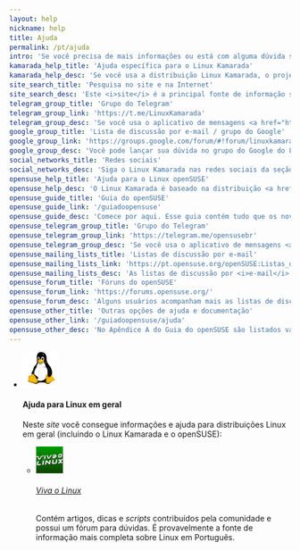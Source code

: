 ```yaml
---
layout: help
nickname: help
title: Ajuda
permalink: /pt/ajuda
intro: 'Se você precisa de mais informações ou está com alguma dúvida sobre Linux, experimente as opções listadas nesta página.'
kamarada_help_title: 'Ajuda específica para o Linux Kamarada'
kamarada_help_desc: 'Se você usa a distribuição Linux Kamarada, o projeto disponibiliza as seguintes opções de suporte:'
site_search_title: 'Pesquisa no site e na Internet'
site_search_desc: 'Este <i>site</i> é a principal fonte de informação sobre o Linux Kamarada. Use o campo <strong>Pesquisar</strong> na barra de navegação no topo. Você também pode fazer uma busca na Internet usando seu mecanismo de busca preferido.'
telegram_group_title: 'Grupo do Telegram'
telegram_group_link: 'https://t.me/LinuxKamarada'
telegram_group_desc: 'Se você usa o aplicativo de mensagens <a href="https://telegram.org/">Telegram</a>, entre no grupo <a href="https://t.me/LinuxKamarada">@LinuxKamarada</a>.'
google_group_title: 'Lista de discussão por e-mail / grupo do Google'
google_group_link: 'https://groups.google.com/forum/#!forum/linuxkamarada'
google_group_desc: 'Você pode lançar sua dúvida no grupo do Google do Linux Kamarada, que pode ser usado semelhante a uma lista de discussão por <i>e-mail</i> ou diretamente a partir do navegador.'
social_networks_title: 'Redes sociais'
social_networks_desc: 'Siga o Linux Kamarada nas redes sociais da seção <a href="#about"><strong>Sobre</strong></a> desta página. Você pode enviar mensagens ou deixar comentários, que serão respondidos pelo projeto ou mesmo por outros seguidores.'
opensuse_help_title: 'Ajuda para o Linux openSUSE'
opensuse_help_desc: 'O Linux Kamarada é baseado na distribuição <a href="http://opensuse.org">openSUSE</a>. Dúvidas enviadas para o Linux Kamarada também podem ser enviadas para o openSUSE (nesse caso, lembre-se de informar que usa uma distribuição baseada no openSUSE).'
opensuse_guide_title: 'Guia do openSUSE'
opensuse_guide_link: '/guiadoopensuse'
opensuse_guide_desc: 'Comece por aqui. Esse guia contém tudo que os novatos precisam saber para começar a usar o openSUSE. A tradução para o Português Brasileiro é feita pelo Linux Kamarada e está em andamento.'
opensuse_telegram_group_title: 'Grupo do Telegram'
opensuse_telegram_group_link: 'https://telegram.me/opensusebr'
opensuse_telegram_group_desc: 'Se você usa o aplicativo de mensagens <a href="https://telegram.org/">Telegram</a>, entre no grupo <a href="https://t.me/opensusebr">@opensusebr</a>, que é bastante ativo. Lá você pode lançar sua pergunta, que será respondida por usuários ávidos para ajudar.'
opensuse_mailing_lists_title: 'Listas de discussão por e-mail'
opensuse_mailing_lists_link: 'https://pt.opensuse.org/openSUSE:Listas_de_correio'
opensuse_mailing_lists_desc: 'As listas de discussão por <i>e-mail</i> do openSUSE também são bastante movimentadas. Os usuários fazem e respondem perguntas e é possível contatar os mantenedores do projeto.'
opensuse_forum_title: 'Fóruns do openSUSE'
opensuse_forum_link: 'https://forums.opensuse.org/'
opensuse_forum_desc: 'Alguns usuários acompanham mais as listas de discussão, outros preferem os fóruns, que são outra opção para obter suporte e trocar ideias.'
opensuse_other_title: 'Outras opções de ajuda e documentação'
opensuse_other_link: '/guiadoopensuse/ajuda'
opensuse_other_desc: 'No Apêndice A do Guia do openSUSE são listados vários lugares onde você pode ler mais sobre o openSUSE, assim como obter ajuda de usuários <i>online</i>.'
---
```


<ul class='list-unstyled'>
    <li class='media'>
        <img class="mr-3" src="/assets/icons/other/tux.png" alt="Ajuda para Linux em geral" style='max-width: 64px;'>
        <div class="media-body">
            <h4 class="mt-0 mb-1">Ajuda para Linux em geral</h4>
            Neste <i>site</i> você consegue informações e ajuda para distribuições Linux em geral (incluindo o Linux Kamarada e o openSUSE):
            <ul class="list-unstyled">
                <li class="media my-4">
                    <a href='https://www.vivaolinux.com.br/'><img class="mr-3 rounded-circle" src="/assets/img/viva-o-linux.png" alt="Viva o Linux" style='max-width: 48px;'></a>
                    <div class="media-body">
                        <h6 class="mt-0 mb-1"><a href='https://www.vivaolinux.com.br/'>Viva o Linux</a></h6>
                        Contém artigos, dicas e <i>scripts</i> contribuídos pela comunidade e possui um fórum para dúvidas. É provavelmente a fonte de informação mais completa sobre Linux em Português.
                    </div>
                </li>
            </ul>
        </div>
    </li>
</ul>
